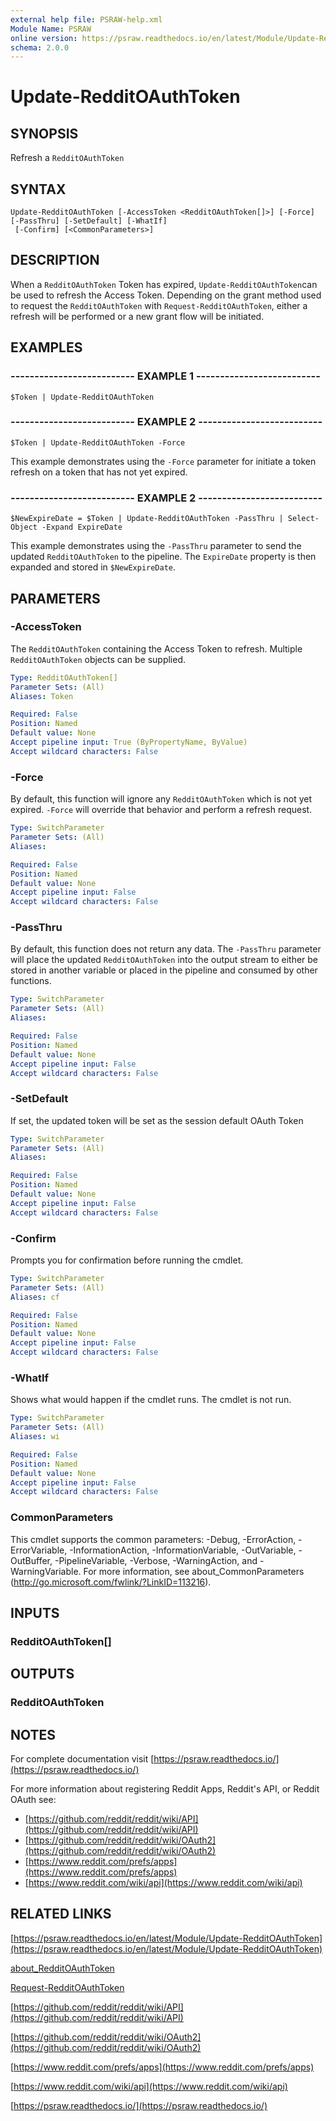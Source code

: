 ```yaml
---
external help file: PSRAW-help.xml
Module Name: PSRAW
online version: https://psraw.readthedocs.io/en/latest/Module/Update-RedditOAuthToken
schema: 2.0.0
---
```


# Update-RedditOAuthToken

## SYNOPSIS
Refresh a `RedditOAuthToken`

## SYNTAX

```
Update-RedditOAuthToken [-AccessToken <RedditOAuthToken[]>] [-Force] [-PassThru] [-SetDefault] [-WhatIf]
 [-Confirm] [<CommonParameters>]
```

## DESCRIPTION
When a `RedditOAuthToken` Token has expired, `Update-RedditOAuthToken`can be used to refresh the Access Token. Depending on the grant method used to request the `RedditOAuthToken` with `Request-RedditOAuthToken`, either a refresh will be performed or a new grant flow will be initiated. 

## EXAMPLES

### -------------------------- EXAMPLE 1 --------------------------
```
$Token | Update-RedditOAuthToken
```

### -------------------------- EXAMPLE 2 --------------------------
```
$Token | Update-RedditOAuthToken -Force
```

This example demonstrates using the `-Force` parameter for initiate a token refresh on a token that has not yet expired.

### -------------------------- EXAMPLE 2 --------------------------
```
$NewExpireDate = $Token | Update-RedditOAuthToken -PassThru | Select-Object -Expand ExpireDate
```

This example demonstrates using the `-PassThru` parameter to send the updated `RedditOAuthToken` to the pipeline. The `ExpireDate` property is then expanded and stored in `$NewExpireDate`.

## PARAMETERS

### -AccessToken
The `RedditOAuthToken` containing the Access Token to refresh. Multiple `RedditOAuthToken` objects can be supplied.

```yaml
Type: RedditOAuthToken[]
Parameter Sets: (All)
Aliases: Token

Required: False
Position: Named
Default value: None
Accept pipeline input: True (ByPropertyName, ByValue)
Accept wildcard characters: False
```

### -Force
By default, this function will ignore any `RedditOAuthToken` which is not yet expired. `-Force` will override that behavior and perform a refresh request.

```yaml
Type: SwitchParameter
Parameter Sets: (All)
Aliases: 

Required: False
Position: Named
Default value: None
Accept pipeline input: False
Accept wildcard characters: False
```

### -PassThru
By default, this function does not return any data. The `-PassThru` parameter will place the updated `RedditOAuthToken` into the output stream to either be stored in another variable or placed in the pipeline and consumed by other functions.

```yaml
Type: SwitchParameter
Parameter Sets: (All)
Aliases: 

Required: False
Position: Named
Default value: None
Accept pipeline input: False
Accept wildcard characters: False
```

### -SetDefault
If set, the updated token will be set as the session default OAuth Token

```yaml
Type: SwitchParameter
Parameter Sets: (All)
Aliases: 

Required: False
Position: Named
Default value: None
Accept pipeline input: False
Accept wildcard characters: False
```

### -Confirm
Prompts you for confirmation before running the cmdlet.

```yaml
Type: SwitchParameter
Parameter Sets: (All)
Aliases: cf

Required: False
Position: Named
Default value: None
Accept pipeline input: False
Accept wildcard characters: False
```

### -WhatIf
Shows what would happen if the cmdlet runs.
The cmdlet is not run.

```yaml
Type: SwitchParameter
Parameter Sets: (All)
Aliases: wi

Required: False
Position: Named
Default value: None
Accept pipeline input: False
Accept wildcard characters: False
```

### CommonParameters
This cmdlet supports the common parameters: -Debug, -ErrorAction, -ErrorVariable, -InformationAction, -InformationVariable, -OutVariable, -OutBuffer, -PipelineVariable, -Verbose, -WarningAction, and -WarningVariable. For more information, see about_CommonParameters (http://go.microsoft.com/fwlink/?LinkID=113216).

## INPUTS

### RedditOAuthToken[]

## OUTPUTS

### RedditOAuthToken

## NOTES
For complete documentation visit [https://psraw.readthedocs.io/](https://psraw.readthedocs.io/)

For more information about registering Reddit Apps, Reddit's API, or Reddit OAuth see:

* [https://github.com/reddit/reddit/wiki/API](https://github.com/reddit/reddit/wiki/API)
* [https://github.com/reddit/reddit/wiki/OAuth2](https://github.com/reddit/reddit/wiki/OAuth2)
* [https://www.reddit.com/prefs/apps](https://www.reddit.com/prefs/apps)
* [https://www.reddit.com/wiki/api](https://www.reddit.com/wiki/api)

## RELATED LINKS

[https://psraw.readthedocs.io/en/latest/Module/Update-RedditOAuthToken](https://psraw.readthedocs.io/en/latest/Module/Update-RedditOAuthToken)

[about_RedditOAuthToken](https://psraw.readthedocs.io/en/latest/Module/about_RedditOAuthToken)

[Request-RedditOAuthToken](https://psraw.readthedocs.io/en/latest/Module/Request-RedditOAuthToken)

[https://github.com/reddit/reddit/wiki/API](https://github.com/reddit/reddit/wiki/API)

[https://github.com/reddit/reddit/wiki/OAuth2](https://github.com/reddit/reddit/wiki/OAuth2)

[https://www.reddit.com/prefs/apps](https://www.reddit.com/prefs/apps)

[https://www.reddit.com/wiki/api](https://www.reddit.com/wiki/api)

[https://psraw.readthedocs.io/](https://psraw.readthedocs.io/)